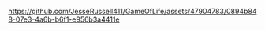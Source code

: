 

https://github.com/JesseRussell411/GameOfLife/assets/47904783/0894b848-07e3-4a6b-b6f1-e956b3a4411e

